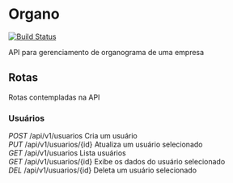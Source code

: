 # Organo

[![Build Status](https://travis-ci.org/vinyguedess/organo.svg?branch=master)](https://travis-ci.org/vinyguedess/organo)

API para gerenciamento de organograma de uma empresa

## Rotas
Rotas contempladas na API

### Usuários
*POST* /api/v1/usuarios        Cria um usuário<br />
*PUT*  /api/v1/usuarios/{id}   Atualiza um usuário selecionado<br />
*GET*  /api/v1/usuarios        Lista usuários<br />
*GET*  /api/v1/usuarios/{id}   Exibe os dados do usuário selecionado<br />
*DEL*  /api/v1/usuarios/{id}   Deleta um usuário selecionado
